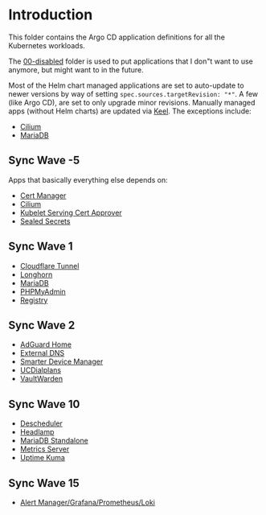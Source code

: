 # Introduction
This folder contains the Argo CD application definitions for all the Kubernetes workloads.

The [00-disabled](/argocd-apps/00-disabled) folder is used to put applications that I don"t want to use anymore, but might want to in the future.

Most of the Helm chart managed applications are set to auto-update to newer versions by way of setting `spec.sources.targetRevision: "*"`. A few (like Argo CD), are set to only upgrade minor revisions. Manually managed apps (without Helm charts) are updated via [Keel](/keel). The exceptions include:
* [Cilium](/manifests/cilium)
* [MariaDB](/manifests/mariadb)

## Sync Wave -5
Apps that basically everything else depends on:
* [Cert Manager](/manifests/cert-manager)
* [Cilium](/manifests/cilium)
* [Kubelet Serving Cert Approver](https://github.com/alex1989hu/kubelet-serving-cert-approver)
* [Sealed Secrets](/manifests/sealed-secrets)

## Sync Wave 1
* [Cloudflare Tunnel](/manifests/cloudflare-tunnel)
* [Longhorn](/manifests/longhorn)
* [MariaDB](/manifests/mariadb)
* [PHPMyAdmin](/manifests/phpmyadmin)
* [Registry](/manifests/registry)

## Sync Wave 2
* [AdGuard Home](/manifests/adguard)
* [External DNS](/manifests/external-dns)
* [Smarter Device Manager](/manifests/smarter-device-manager)
* [UCDialplans](/manifests/ucdialplans)
* [VaultWarden](/vaultwarden)

## Sync Wave 10
* [Descheduler](/manifests/descheduler)
* [Headlamp](/headlamp)
* [MariaDB Standalone](/manifests/mariadb)
* [Metrics Server](/manifests/metrics-server)
* [Uptime Kuma](/manifests/uptime-kuma)

## Sync Wave 15
* [Alert Manager/Grafana/Prometheus/Loki](/manifests/promstack)
